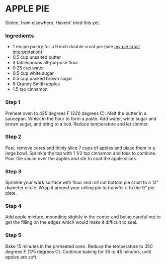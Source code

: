 # APPLE PIE

Stolen, from elsewhere. Havent' tried this yet.

### Ingredients

* 1 recipe pastry for a 9 inch double crust pie (see [my pie crust interpretation](../pie-crust))
* 0.5 cup unsalted butter
* 3 tablespoons all-purpose flour
* 0.25 cup water
* 0.5 cup white sugar
* 0.5 cup packed brown sugar
* 8 Granny Smith apples
* 1.5 tsp cinnamon


### Step 1
Preheat oven to 425 degrees F (220 degrees C). Melt the butter in a saucepan. Whisk in the flour to form a paste. Add water, white sugar and brown sugar, and bring to a boil. Reduce temperature and let simmer. 

### Step 2
Peel, remove cores and thinly slice 7 cups of apples and place them in a large bowl. Sprinkle the top with 1 1/2 tsp cinnamon and toss to combine. Pour the sauce over the apples and stir to coat the apple slices.

### Step 3
Sprinkle your work surface with flour and roll out bottom pie crust to a 12" diameter circle. Wrap it around your rolling pin to transfer it to the 9" pie plate. 

### Step 4
Add apple mixture, mounding slightly in the center and being careful not to get the filling on the edges which would make it difficult to seal.

### Step 5
Bake 15 minutes in the preheated oven. Reduce the temperature to 350 degrees F (175 degrees C). Continue baking for 35 to 45 minutes, until apples are soft.
